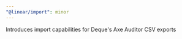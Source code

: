 ```yaml
---
"@linear/import": minor
---
```


Introduces import capabilities for Deque's Axe Auditor CSV exports
